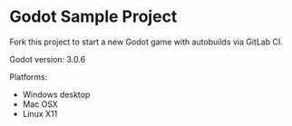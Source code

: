 # Godot Sample Project

Fork this project to start a new Godot game with autobuilds via GitLab CI.

Godot version: 3.0.6

Platforms:

- Windows desktop
- Mac OSX
- Linux X11

